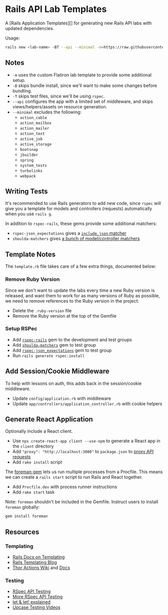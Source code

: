 # Rails API Lab Templates

A [Rails Application Templates][] for generating new Rails API labs with updated
dependencies.

Usage:

```sh
rails new <lab-name> -BT --api --minimal -m=https://raw.githubusercontent.com/learn-co-curriculum/phase-4-rails-api-lab-template/main/template.rb
```

## Notes

- `-m` uses the custom Flatiron lab template to provide some additional setup.
- `-B` skips bundle install, since we'll want to make some changes before bundling.
- `-T` skips test files, since we'll be using `rspec`.
- `--api` configures the app with a limited set of middleware, and skips
  views/helpers/assets on resource generation.
- `--minimal` excludes the following:
  - `action_cable`
  - `action_mailbox`
  - `action_mailer`
  - `action_text`
  - `active_job`
  - `active_storage`
  - `bootsnap`
  - `jbuilder`
  - `spring`
  - `system_tests`
  - `turbolinks`
  - `webpack`

## Writing Tests

It's recommended to use Rails generators to add new code, since `rspec` will
give you a template for models and controllers (requests) automatically when
you use `rails g`.

In addition to `rspec-rails`, these gems provide some additional matchers:

- `rspec-json_expectations` gives a [`include_json` matcher](https://relishapp.com/waterlink/rspec-json-expectations/docs/json-expectations)
- `shoulda-matchers` gives [a bunch of model/controller matchers](https://github.com/thoughtbot/shoulda-matchers#matchers)

## Template Notes

The `template.rb` file takes care of a few extra things, documented below:

### Remove Ruby Version

Since we don't want to update the labs every time a new Ruby version is
released, and want them to work for as many versions of Ruby as possible, we
need to remove references to the Ruby version in the project:

- Delete the `.ruby-version` file
- Remove the Ruby version at the top of the Gemfile

### Setup RSPec

- Add [`rspec-rails`](https://github.com/rspec/rspec-rails) gem to the
  development and test groups
- Add [`shoulda-matchers`](https://github.com/thoughtbot/shoulda-matchers) gem
  to test group
- Add
  [`rspec-json_expectations`](https://github.com/waterlink/rspec-json_expectations)
  gem to test group
- Run `rails generate rspec:install`

## Add Session/Cookie Middleware

To help with lessons on auth, this adds back in the session/cookie middleware.

- Update `config/application.rb` with middleware
- Update `app/controllers/application_controller.rb` with cookie helpers

## Generate React Application

Optionally include a React client.

- Use `npx create-react-app client --use-npm` to generate a React app
  in the `client` directory
- Add `"proxy": "http://localhost:3000"` to `package.json` to
  [proxy API requests](https://create-react-app.dev/docs/proxying-api-requests-in-development/)
- Add `rake install` script

The [foreman gem](https://github.com/ddollar/foreman) lets us run multiple
processes from a Procfile. This means we can create a `rails start` script
to run Rails and React together.

- Add `Procfile.dev` with process runner instructions
- Add `rake start` task

Note: `foreman` shouldn't be included in the Gemfile. Instruct users to install
`foreman` globally:

```sh
gem install foreman
```

## Resources

### Templating

- [Rails Docs on Templating][rails application template]
- [Rails Templating Blog](http://www.rutionrails.com/blog/2016/7/8/regarding-rails-templates-1)
- [Thor Actions Wiki](https://github.com/erikhuda/thor/wiki/Actions) and [Docs](https://rdoc.info/github/erikhuda/thor/master/Thor/Actions)

### Testing

- [RSpec API Testing](https://rubyyagi.com/rspec-request-spec/)
- [More RSpec API Testing](https://www.nopio.com/blog/rails-api-tests-rspec/)
- [let & let! explained](https://www.codewithjason.com/difference-let-let-instance-variables-rspec/)
- [Upcase Testing Videos](https://thoughtbot.com/upcase/testing)

[rails application template]: https://guides.rubyonrails.org/rails_application_templates.html
